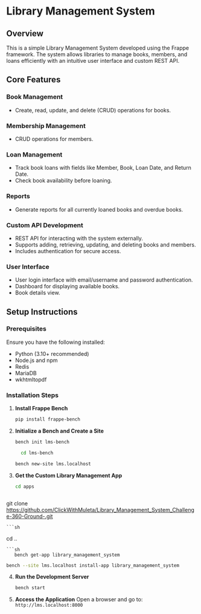  # Library Management System

## Overview
This is a simple Library Management System developed using the Frappe framework. The system allows libraries to manage books, members, and loans efficiently with an intuitive user interface and custom REST API.

## Core Features
### Book Management
- Create, read, update, and delete (CRUD) operations for books.

### Membership Management
- CRUD operations for members.

### Loan Management
- Track book loans with fields like Member, Book, Loan Date, and Return Date.
- Check book availability before loaning.

### Reports
- Generate reports for all currently loaned books and overdue books.
### Custom API Development
- REST API for interacting with the system externally.
- Supports adding, retrieving, updating, and deleting books and members.
- Includes authentication for secure access.

### User Interface
- User login interface with email/username and password authentication.
- Dashboard for displaying available books.
- Book details view.

## Setup Instructions
### Prerequisites
Ensure you have the following installed:
- Python (3.10+ recommended)
- Node.js and npm
- Redis
- MariaDB
- wkhtmltopdf

### Installation Steps
1. **Install Frappe Bench**
   ```sh
   pip install frappe-bench
   ```

2. **Initialize a Bench and Create a Site**
   ```sh
   bench init lms-bench
   ```
   ```sh
     cd lms-bench
   ```
   ```sh
   bench new-site lms.localhost
   ```

4. **Get the Custom Library Management App**
   ```sh
   cd apps
   ```

      ```sh
  git clone https://github.com/ClickWithMuleta/Library_Management_System_Challenge-360-Ground-.git

    ```sh
   cd ..
```
```sh
   bench get-app library_management_system
```
   ```sh
   bench --site lms.localhost install-app library_management_system
   ```

4. **Run the Development Server**
   ```sh
   bench start
   ```

5. **Access the Application**
   Open a browser and go to: `http://lms.localhost:8000`
   

